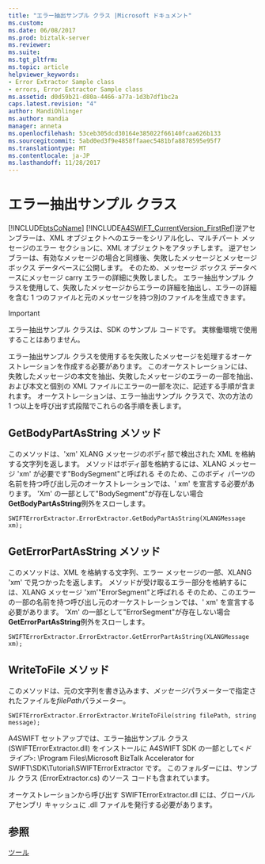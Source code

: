 ```yaml
---
title: "エラー抽出サンプル クラス |Microsoft ドキュメント"
ms.custom: 
ms.date: 06/08/2017
ms.prod: biztalk-server
ms.reviewer: 
ms.suite: 
ms.tgt_pltfrm: 
ms.topic: article
helpviewer_keywords:
- Error Extractor Sample class
- errors, Error Extractor Sample class
ms.assetid: d0d59b21-d80a-4466-a77a-1d3b7df1bc2a
caps.latest.revision: "4"
author: MandiOhlinger
ms.author: mandia
manager: anneta
ms.openlocfilehash: 53ceb305dcd30164e385022f66140fcaa626b133
ms.sourcegitcommit: 5abd0ed3f9e4858ffaaec5481bfa8878595e95f7
ms.translationtype: MT
ms.contentlocale: ja-JP
ms.lasthandoff: 11/28/2017
---
```

# <a name="error-extractor-sample-class"></a>エラー抽出サンプル クラス
[!INCLUDE[btsCoName](../../includes/btsconame-md.md)] [!INCLUDE[A4SWIFT_CurrentVersion_FirstRef](../../includes/a4swift-currentversion-firstref-md.md)]逆アセンブラーは、XML オブジェクトへのエラーをシリアル化し、マルチパート メッセージのエラー セクションに、XML オブジェクトをアタッチします。 逆アセンブラーは、有効なメッセージの場合と同様後、失敗したメッセージとメッセージ ボックス データベースに公開します。 そのため、メッセージ ボックス データベースにメッセージ carry エラーの詳細に失敗しました。 エラー抽出サンプル クラスを使用して、失敗したメッセージからエラーの詳細を抽出し、エラーの詳細を含む 1 つのファイルと元のメッセージを持つ別のファイルを生成できます。  
  
> [!IMPORTANT]
>  エラー抽出サンプル クラスは、SDK のサンプル コードです。 実稼働環境で使用することはありません。  
  
 エラー抽出サンプル クラスを使用するを失敗したメッセージを処理するオーケストレーションを作成する必要があります。 このオーケストレーションには、失敗したメッセージの本文を抽出、失敗したメッセージのエラーの一部を抽出、および本文と個別の XML ファイルにエラーの一部を次に、記述する手順が含まれます。 オーケストレーションは、エラー抽出サンプル クラスで、次の方法の 1 つ以上を呼び出す式段階でこれらの各手順を表します。  
  
## <a name="getbodypartasstring-method"></a>GetBodyPartAsString メソッド  
 このメソッドは、'xm' XLANG メッセージのボディ部で検出された XML を格納する文字列を返します。 メソッドはボディ部を格納するには、XLANG メッセージ 'xm' が必要です"BodySegment"と呼ばれる そのため、このボディ パーツの名前を持つ呼び出し元のオーケストレーションでは、' xm' を宣言する必要があります。 'Xm' の一部として"BodySegment"が存在しない場合**GetBodyPartAsString**例外をスローします。  
  
```  
SWIFTErrorExtractor.ErrorExtractor.GetBodyPartAsString(XLANGMessage xm);  
```  
  
## <a name="geterrorpartasstring-method"></a>GetErrorPartAsString メソッド  
 このメソッドは、XML を格納する文字列、エラー メッセージの一部、XLANG 'xm' で見つかったを返します。 メソッドが受け取るエラー部分を格納するには、XLANG メッセージ 'xm'"ErrorSegment"と呼ばれる そのため、このエラーの一部の名前を持つ呼び出し元のオーケストレーションでは、' xm' を宣言する必要があります。 'Xm' の一部として"ErrorSegment"が存在しない場合**GetErrorPartAsString**例外をスローします。  
  
```  
SWIFTErrorExtractor.ErrorExtractor.GetErrorPartAsString(XLANGMessage xm);  
```  
  
## <a name="writetofile-method"></a>WriteToFile メソッド  
 このメソッドは、元の文字列を書き込みます、*メッセージ*パラメーターで指定されたファイルを*filePath*パラメーター。  
  
```  
SWIFTErrorExtractor.ErrorExtractor.WriteToFile(string filePath, string message);  
```  
  
 A4SWIFT セットアップでは、エラー抽出サンプル クラス (SWIFTErrorExtractor.dll) をインストールに A4SWIFT SDK の一部として\<*ドライブ*\>: \Program Files\Microsoft BizTalk Accelerator for SWIFT\SDK\Tutorial\SWIFTErrorExtractor です。 このフォルダーには、サンプル クラス (ErrorExtractor.cs) のソース コードも含まれています。  
  
 オーケストレーションから呼び出す SWIFTErrorExtractor.dll には、グローバル アセンブリ キャッシュに .dll ファイルを発行する必要があります。  
  
## <a name="see-also"></a>参照  
 [ツール](../../adapters-and-accelerators/accelerator-swift/tools.md)